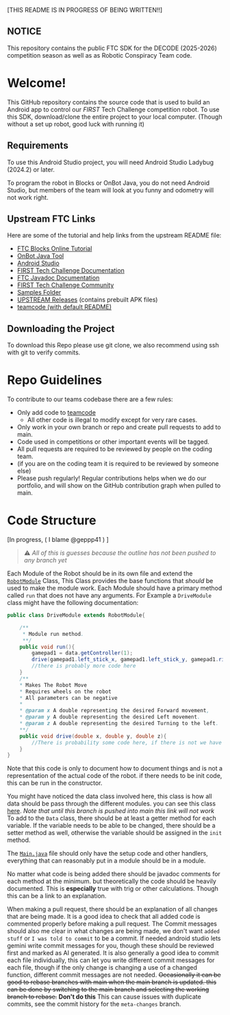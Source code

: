 \[THIS README IS IN PROGRESS OF BEING WRITTEN!!\]
## NOTICE
This repository contains the public FTC SDK for the DECODE (2025-2026) competition season as well as as Robotic Conspiracy Team code.

# Welcome!
This GitHub repository contains the source code that is used to build an Android app to control our *FIRST* Tech Challenge competition robot. To use this SDK, download/clone the entire project to your local computer. (Though without a set up robot, good luck with running it)

## Requirements
To use this Android Studio project, you will need Android Studio Ladybug (2024.2) or later.

To program the robot in Blocks or OnBot Java, you do not need Android Studio, but members of the team will look at you funny and odometry will not work right.

## Upstream FTC Links
Here are some of the tutorial and help links from the upstream README file:
- [FTC Blocks Online Tutorial](https://ftc-docs.firstinspires.org/programming_resources/blocks/Blocks-Tutorial.html)
- [OnBot Java Tool](https://ftc-docs.firstinspires.org/programming_resources/onbot_java/OnBot-Java-Tutorial.html)
- [Android Studio](https://ftc-docs.firstinspires.org/programming_resources/android_studio_java/Android-Studio-Tutorial.html)
- [FIRST Tech Challenge Documentation](https://ftc-docs.firstinspires.org/index.html)
- [FTC Javadoc Documentation](https://javadoc.io/doc/org.firstinspires.ftc)
- [FIRST Tech Challenge Community](https://ftc-community.firstinspires.org/)
- [Samples Folder](FtcRobotController/src/main/java/org/firstinspires/ftc/robotcontroller/external/samples)
- [UPSTREAM Releases](https://github.com/FIRST-Tech-Challenge/FtcRobotController/releases) (contains prebuilt APK files)
- [teamcode (with default README)](TeamCode/src/main/java/org/firstinspires/ftc/teamcode)

## Downloading the Project
To download this Repo please use git clone, we also recommend using ssh with git to verify commits.

# Repo Guidelines
To contribute to our teams codebase there are a few rules:
 - Only add code to [teamcode](TeamCode/src/main/java/org/firstinspires/ftc/teamcode)
	- All other code is illegal to modify except for very rare cases.
 - Only work in your own branch or repo and create pull requests to add to main.
 - Code used in competitions or other important events will be tagged.
 - All pull requests are required to be reviewed by people on the coding team.
  - (if you are on the coding team it is required to be reviewed by someone else)
 - Please push regularly! Regular contributions helps when we do our portfolio, and will show on the GitHub contribution graph when pulled to main.

# Code Structure
\[In progress, ( I blame @geppp41 ) \]

>⚠️ *All of this is guesses because the outline has not been pushed to any branch yet*

Each Module of the Robot should be in its own file and extend the [`RobotModule`](TeamCode/src/main/java/org/firstinspires/ftc/teamcode/modules/RobotModule.java) Class, This Class provides the base functions that *should* be used to make the module work. Each Module should have a primary method called `run` that does not have any arguments. For Example a `DriveModule` class might have the following documentation:
```java
public class DriveModule extends RobotModule{

    /**
     * Module run method.
     **/
    public void run(){
        gamepad1 = data.getController(1); 
        drive(gamepad1.left_stick_x, gamepad1.left_stick_y, gamepad1.right_stick_x);
        //there is probably more code here
    }
    /** 
    * Makes The Robot Move
    * Requires wheels on the robot
    * All parameters can be negative 
    * 
    * @param x A double representing the desired Forward movement,
    * @param y A double representing the desired Left movement.
    * @param z A double representing the desired Turning to the left.
    **/
    public void drive(double x, double y, double z){
        //There is probability some code here, if there is not we have problems
    }
}
```
Note that this code is only to document how to document things and is not a representation of the actual code of the robot. if there needs to be init code, this can be run in the constructor.

You might have noticed the data class involved here, this class is how all data should be pass through the different modules. you can see this class [here](TeamCode/src/main/java/org/firstinspires/ftc/teamcode/modules/Data.java). *Note that until this branch is pushed into main this link will not work* To add to the `Data` class, there should be at least a getter method for each variable. If the variable needs to be able to be changed, there should be a setter method as well, otherwise the variable should be assigned in the `init` method. 

The [`Main.java`](TeamCode/src/main/java/org/firstinspires/ftc/teamcode/Main.java) file should only have the setup code and other handlers, everything that can reasonably put in a module should be in a module.

No matter what code is being added there should be javadoc comments for each method at the minimum. but theoretically the code should be heavily documented. This is **especially** true with trig or other calculations. Though this can be a link to an explanation.

When making a pull request, there should be an explanation of all changes that are being made. It is a good idea to check that all added code is commented properly before making a pull request. The Commit messages should also me clear in what changes are being made, we don't want `added stuff` or `I was told to commit` to be a commit. If needed android studio lets gemini write commit messages for you, though these should be reviewed first and marked as AI generated. It is also generally a good idea to commit each file individually, this can let you write different commit messages for each file, though if the only change is changing a use of a changed function, different commit messages are not needed. ~~Occasionally it can be good to rebase branches with main when the main branch is updated.  this can be done by switching to the main branch and selecting the working branch to rebase.~~ **Don't do this** This can cause issues with duplicate commits, see the commit history for the `meta-changes` branch. 


